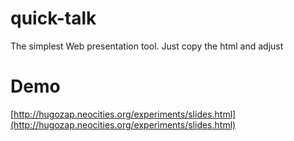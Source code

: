 # quick-talk
The simplest Web presentation tool. Just copy the html and adjust

# Demo
[http://hugozap.neocities.org/experiments/slides.html](http://hugozap.neocities.org/experiments/slides.html)
